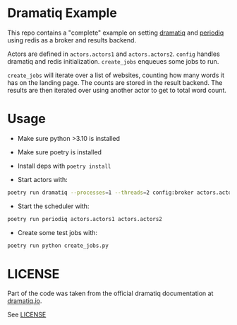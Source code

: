# Dramatiq Example

This repo contains a "complete" example on setting
[dramatiq](https://dramatiq.io/) and
[periodiq](https://gitlab.com/jeverling/periodiq) using redis as a broker and
results backend.

Actors are defined in `actors.actors1` and `actors.actors2`.
`config` handles dramatiq and redis initialization.
`create_jobs` enqueues some jobs to run.

`create_jobs` will iterate over a list of websites, counting how many words it
has on the landing page. The counts are stored in the result backend. The
results are then iterated over using another actor to get to total word count.


# Usage

- Make sure python >3.10 is installed

- Make sure poetry is installed

- Install deps with `poetry install`

- Start actors with:
```bash
poetry run dramatiq --processes=1 --threads=2 config:broker actors.actors1 actors.actors2
```

- Start the scheduler with:
```bash
poetry run periodiq actors.actors1 actors.actors2
```

- Create some test jobs with:
```bash
poetry run python create_jobs.py
```

# LICENSE

Part of the code was taken from the official dramatiq documentation at
[dramatiq.io](dramatiq.io).

See [LICENSE](LICENSE)
